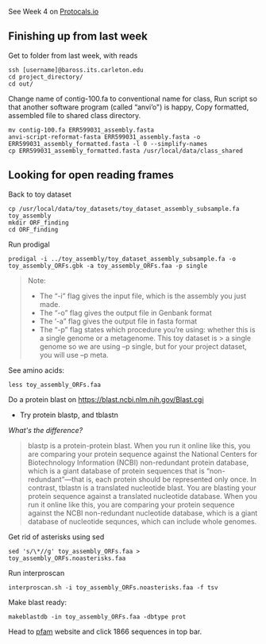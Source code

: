 See Week 4 on [Protocals.io](https://www.protocols.io/view/week-4-calling-open-reading-frames-with-prodigal-u-js3cngn?step=4)

## Finishing up from last week

Get to folder from last week, with reads
```shell
ssh [username]@baross.its.carleton.edu
cd project_directory/
cd out/
```

Change name of contig-100.fa to conventional name for class,
Run script so that another software program (called “anvi’o") is happy,
Copy formatted, assembled file to shared class directory.
```shell
mv contig-100.fa ERR599031_assembly.fasta
anvi-script-reformat-fasta ERR599031_assembly.fasta -o ERR599031_assembly_formatted.fasta -l 0 --simplify-names
cp ERR599031_assembly_formatted.fasta /usr/local/data/class_shared
```

## Looking for open reading frames

Back to toy dataset 
```shell
cp /usr/local/data/toy_datasets/toy_dataset_assembly_subsample.fa toy_assembly
mkdir ORF_finding
cd ORF_finding
```

Run prodigal
```
prodigal -i ../toy_assembly/toy_dataset_assembly_subsample.fa -o toy_assembly_ORFs.gbk -a toy_assembly_ORFs.faa -p single
```

> Note:
> * The “-i” flag gives the input file, which is the assembly you just made.
> * The “-o” flag gives the output file in Genbank format
> * The ‘-a” flag gives the output file in fasta format
> * The “-p” flag states which procedure you’re using: whether this is a single genome or a metagenome. This toy dataset is > a single genome so we are using –p single, but for your project dataset, you will use –p meta.

See amino acids:
```
less toy_assembly_ORFs.faa
```

Do a protein blast on https://blast.ncbi.nlm.nih.gov/Blast.cgi
* Try protein blastp, and tblastn

*What's the difference?*
> blastp is a protein-protein blast. When you run it online like this, you are comparing your protein sequence against the National Centers for Biotechnology Information (NCBI) non-redundant protein database, which is a giant database of protein sequences that is “non-redundant”—that is, each protein should be represented only once. In contrast, tblastn is a translated nucleotide blast. You are blasting your protein sequence against a translated nucleotide database. When you run it online like this, you are comparing your protein sequence against the NCBI non-redundant nucleotide database, which is a giant database of nucleotide sequnces, which can include whole genomes.

Get rid of asterisks using sed
```
sed 's/\*//g' toy_assembly_ORFs.faa > toy_assembly_ORFs.noasterisks.faa
```

Run interproscan
```
interproscan.sh -i toy_assembly_ORFs.noasterisks.faa -f tsv
```

Make blast ready:
```
makeblastdb -in toy_assembly_ORFs.faa -dbtype prot
```

Head to [pfam](http://pfam.xfam.org/family/PF03787) website and click 1866 sequences in top bar.



